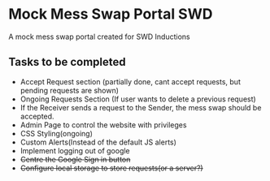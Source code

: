 # Mock Mess Swap Portal SWD

A mock mess swap portal created for SWD Inductions 

## Tasks to be completed
* Accept Request section (partially done, cant accept requests, but pending requests are shown)
* Ongoing Requests Section (If user wants to delete a previous request)
* If the Receiver sends a request to the Sender, the mess swap should be accepted.
* Admin Page to control the website with privileges
* CSS Styling(ongoing)
* Custom Alerts(Instead of the default JS alerts)
* Implement logging out of google
* ~~Centre the Google Sign in button~~
* ~~Configure local storage to store requests(or a server?)~~